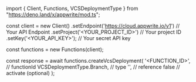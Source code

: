 import { Client, Functions, VCSDeploymentType } from "https://deno.land/x/appwrite/mod.ts";

const client = new Client()
    .setEndpoint('https://cloud.appwrite.io/v1') // Your API Endpoint
    .setProject('<YOUR_PROJECT_ID>') // Your project ID
    .setKey('<YOUR_API_KEY>'); // Your secret API key

const functions = new Functions(client);

const response = await functions.createVcsDeployment(
    '<FUNCTION_ID>', // functionId
    VCSDeploymentType.Branch, // type
    '<REFERENCE>', // reference
    false // activate (optional)
);
